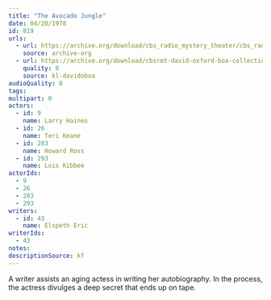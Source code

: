 ```yaml
---
title: "The Avocado Jungle"
date: 04/20/1978
id: 819
urls: 
  - url: https://archive.org/download/cbs_radio_mystery_theater/cbs_radio_mystery_theater-0801-0850.zip/cbs_radio_mystery_theater-0801-0850%2Fcbsrmt_0819_avocado_jungle.mp3
    source: archive-org
  - url: https://archive.org/download/cbsrmt-david-oxford-boa-collection/CBSRMT-780420-0819-The-Avocado-Jungle-(128-48)_WBBM-JE-{BoA}.mp3
    quality: 0
    source: kl-davidoboa
audioQuality: 0
tags: 
multipart: 0
actors:  
  - id: 9
    name: Larry Haines  
  - id: 26
    name: Teri Keane  
  - id: 283
    name: Howard Ross  
  - id: 293
    name: Lois Kibbee
actorIds:  
  - 9  
  - 26  
  - 283  
  - 293
writers:  
  - id: 43
    name: Elspeth Eric
writerIds:  
  - 43
notes: 
descriptionSource: kf
---
```

A writer assists an aging actess in writing her autobiography. In the process, the actress divulges a deep secret that ends up on tape.